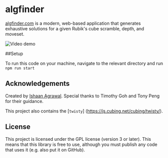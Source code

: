 # algfinder

[algfinder.com](https://algfinder.com) is a modern, web-based application that generates exhaustive solutions for a given Rubik's cube scramble, depth, and moveset.

![Video demo](<put gif here>)

##Setup

To run this code on your machine, navigate to the relevant directory and run `npm run start`

## Acknowledgements

Created by [Ishaan Agrawal](https://ishaan.ag). Special thanks to Timothy Goh and Tony Peng for their guidance.

This project also contains the [`twisty`] (https://js.cubing.net/cubing/twisty/).

## License

This project is licensed under the GPL license (version 3 or later). This means that this library is free to use, although you must publish any code that uses it (e.g. also put it on GitHub).
